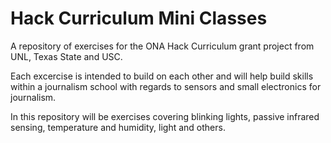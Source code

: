 # Hack Curriculum Mini Classes
A repository of exercises for the ONA Hack Curriculum grant project from UNL, Texas State and USC.

Each excercise is intended to build on each other and will help build skills within a journalism school with regards to sensors and small electronics for journalism.

In this repository will be exercises covering blinking lights, passive infrared sensing, temperature and humidity, light and others.